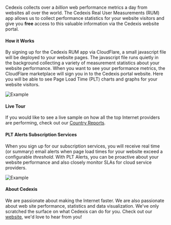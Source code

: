Cedexis collects over a <em>billion</em> web performance metrics a day from websites all over the world. The Cedexis Real User Measurements (RUM) app allows us to collect performance statistics for your website visitors and give you <strong>free</strong> access to this valuable information via the Cedexis website portal.

#### How it Works
By signing up for the Cedexis RUM app via CloudFlare, a small javascript file will be deployed to your website pages.  The javascript file runs quietly in the background collecting a variety of measurement statistics about your website performance.
When you want to see your performance metrics, the CloudFlare marketplace will sign you in to the Cedexis portal website.  Here you will be able to see Page Load Time (PLT) charts and graphs for your website visitors.

![Example](/images/apps/cedexis/plt-charts-example.png "Sample PLT Charts")

#### Live Tour
If you would like to see a live sample on how all the top Internet providers are performing, check out our [Country Reports](http://www.cedexis.com/reports/#?report=isp&country=US).

#### PLT Alerts Subscription Services
When you sign up for our subscription services, you will receive real time (or summary) email alerts when page load times for your website exceed a configurable <em>threshold</em>.  With PLT Alerts, you can be proactive about your website performance and also closely monitor SLAs for cloud service providers.

![Example](/images/apps/cedexis/plt-alerts-example.png "Sample PLT Alerts")

#### About Cedexis
We are passionate about making the Internet faster.  We are also passionate about web site performance, statistics and data visualization.  We've only scratched the surface on what Cedexis can do for you.  Check out our [website](http://www.cedexis.com), we'd love to hear from you!

